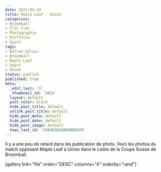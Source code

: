 ```yaml
---
date: 2012-03-19
title: Maple Leaf - Union
categories:
- Broomball
- Clic clac
- Photographie
- Portfolio
- Sport
tags:
- Ballon balais
- Broomball
- Maple Leaf
- Sport
- Union
status: publish
published: true
meta:
  _edit_last: '1'
  _thumbnail_id: '5631'
  layout: default
  post_color: black
  hide_post_title: default
  unlink_post_title: default
  hide_post_meta: default
  hide_post_date: default
  hide_post_image: default
  tmac_last_id: '256453626845880320'
---
```

Il y a une peu de retard dans les publication de photo. Voici les photos du match opposant Maple Leaf à Union dans le cadre de la Coupe Suisse de Broomball. <!--more-->

[gallery link="file" order="DESC" columns="4" orderby="rand"]

